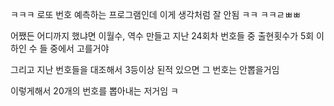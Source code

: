 ㅋㅋㅋ 
로또 번호 예측하는 프로그램인데
이게 생각처럼 잘 안됨 ㅋㅋ
ㅋㅋㄹㅃㅃ

어쨌든 어디까지 했냐면
이월수, 역수 만들고 지난 24회차 번호들 중 출현횟수가 5회 이하인 수 들 중에서
고를거야

그리고 지난 번호들을 대조해서 3등이상 된적 있으면
그 번호는 안뽑을거임

이렇게해서 20개의 번호를 뽑아내는 저거임
ㅋ
